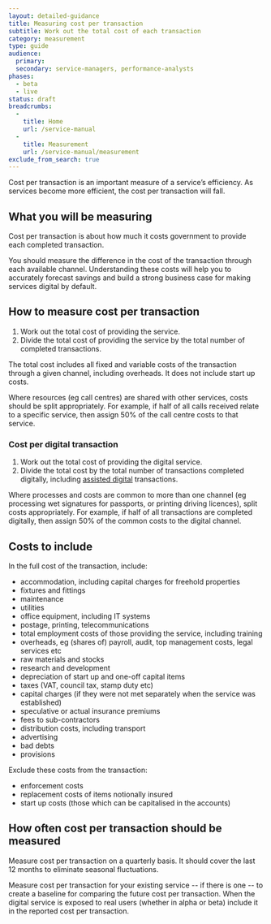 ```yaml
---
layout: detailed-guidance
title: Measuring cost per transaction
subtitle: Work out the total cost of each transaction
category: measurement
type: guide
audience: 
  primary:
  secondary: service-managers, performance-analysts
phases:
  - beta
  - live
status: draft
breadcrumbs:
  -
    title: Home
    url: /service-manual
  -
    title: Measurement
    url: /service-manual/measurement
exclude_from_search: true
---
```


Cost per transaction is an important measure of a service’s efficiency. As services become more efficient, the cost per transaction will fall.

## What you will be measuring

Cost per transaction is about how much it costs government to provide each completed transaction.

You should measure the difference in the cost of the transaction through each available channel. Understanding these costs will help you to accurately forecast savings and build a strong business case for making services digital by default.

## How to measure cost per transaction

1.    Work out the total cost of providing the service.
2.    Divide the total cost of providing the service by the total number of completed transactions.

The total cost includes all fixed and variable costs of the transaction through a given channel, including overheads. It does not include start up costs.

Where resources (eg call centres) are shared with other services, costs should be split appropriately. For example, if half of all calls received relate to a specific service, then assign 50% of the call centre costs to that service.

### Cost per digital transaction

1.    Work out the total cost of providing the digital service.
2.    Divide the total cost by the total number of transactions completed digitally, including [assisted digital](/service-manual/assisted-digital) transactions.

Where processes and costs are common to more than one channel (eg processing wet signatures for passports, or printing driving licences), split costs appropriately. For example, if half of all transactions are completed digitally, then assign 50% of the common costs to the digital channel.

## Costs to include

In the full cost of the transaction, include:

* accommodation, including capital charges for freehold properties
* fixtures and fittings
* maintenance
* utilities
* office equipment, including IT systems
* postage, printing, telecommunications
* total employment costs of those providing the service, including training
* overheads, eg (shares of) payroll, audit, top management costs, legal services etc
* raw materials and stocks
* research and development
* depreciation of start up and one-off capital items
* taxes (VAT, council tax, stamp duty etc)
* capital charges (if they were not met separately when the service was established)
* speculative or actual insurance premiums
* fees to sub-contractors
* distribution costs, including transport
* advertising
* bad debts
* provisions

Exclude these costs from the transaction:

* enforcement costs
* replacement costs of items notionally insured
* start up costs (those which can be capitalised in the accounts)

## How often cost per transaction should be measured

Measure cost per transaction on a quarterly basis. It should cover the last 12 months to eliminate seasonal fluctuations.

Measure cost per transaction for your existing service -- if there is one -- to create a baseline for comparing the future cost per transaction. When the digital service is exposed to real users (whether in alpha or beta) include it in the reported cost per transaction.
